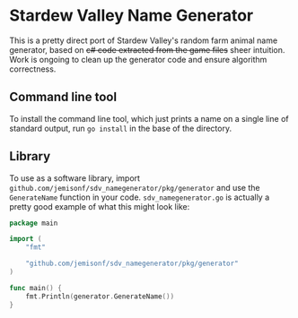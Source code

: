 # Stardew Valley Name Generator

This is a pretty direct port of Stardew Valley's random farm animal name generator, based on ~~c# code extracted from the game files~~ sheer intuition. Work is ongoing to clean up the generator code and ensure algorithm correctness.

## Command line tool

To install the command line tool, which just prints a name on a single line of standard output, run `go install` in the base of the directory.

## Library

To use as a software library, import `github.com/jemisonf/sdv_namegenerator/pkg/generator` and use the `GenerateName` function in your code. `sdv_namegenerator.go` is actually a pretty good example of what this might look like:

```go
package main

import (
	"fmt"

	"github.com/jemisonf/sdv_namegenerator/pkg/generator"
)

func main() {
	fmt.Println(generator.GenerateName())
}
```
